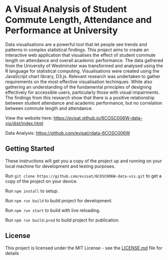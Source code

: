 # A Visual Analysis of Student Commute Length, Attendance and Performance at University
Data visualisations are a powerful tool that let people see trends and patterns in complex statistical findings. This project aims to create an interactive web application that visualises the effect of student commute length on attendance and overall academic performance. The data gathered from the University of Westminster was transformed and analysed using the R language for statistical computing. Visualisations were created using the JavaScript chart library, D3.js. Relevant research was undertaken to gather requirements on the most effective visualisation techniques. While also gathering an understanding of the fundamental principles of designing effectively for accessible users, particularly those with visual impairments. The findings from this research show that there is a positive relationship between student attendance and academic performance, but no correlation between commute length and attendance. 

View the website here: https://evisat.github.io/6COSC006W-data-vis/dist/index.html

Data Analysis: https://github.com/evisat/rdata-6COSC006W

## Getting Started
These instructions will get you a copy of the project up and running on your local machine for development and testing purposes.

Run `git clone https://github.com/evisat/6COSC006W-data-vis.git` to get a copy of the project on your device.

Run `npm install` to setup.

Run `npm run build` to build project for development.

Run `npm run start` to build with live reloading.

Run `npm run build:prod` to build project for publication.

## License
This project is licensed under the MIT License - see the [LICENSE.md](LICENSE.md) file for details
